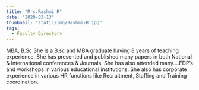 ```yaml
---
title: "Mrs.Rashmi R"
date: "2020-03-13"
thumbnail: "static/img/Rashmi-R.jpg"
tags:
  - Faculty Directory
---
```


MBA, B.Sc She is a B.sc and MBA graduate having 8 years of teaching experience. She has presented and published many papers in both National & International conferences & Journals. She has also attended many....FDP’s and workshops in various educational institutions. She also has corporate experience in various HR functions like Recruitment, Staffing and Training coordination.
